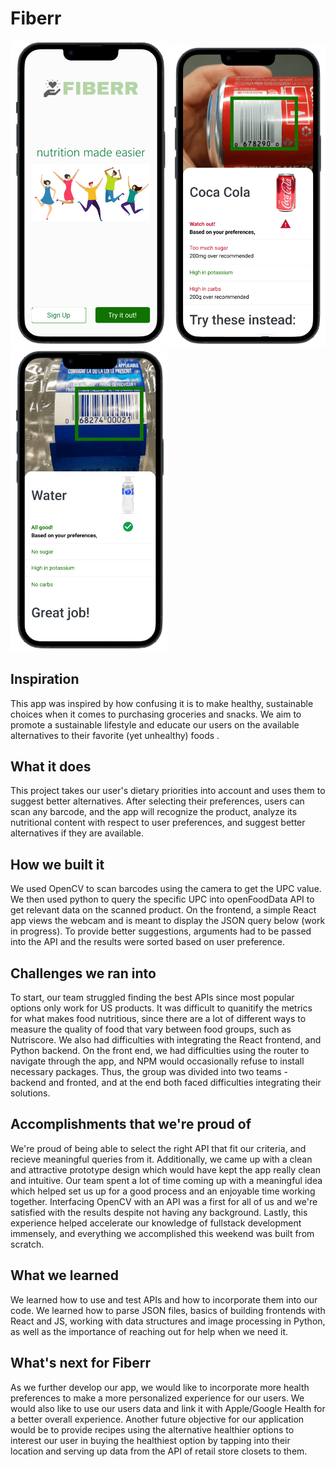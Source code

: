 # Fiberr
<img src="1.png" width = "250">
<img src="2.png" width = "250">
<img src="3.png" width = "250">

<!-- ![](1.png) ![](2.png) ![](3.png) -->

## Inspiration
This app was inspired by how confusing it is to make healthy, sustainable choices when it comes to purchasing groceries and snacks. We aim to promote a sustainable lifestyle and educate our users on the available alternatives to their favorite (yet unhealthy) foods . 

## What it does
This project takes our user's dietary priorities into account and uses them to suggest better alternatives. After selecting their preferences, users can scan any barcode, and the app will recognize the product, analyze its nutritional content with respect to user preferences, and suggest better alternatives if they are available. 

## How we built it
We used OpenCV to scan barcodes using the camera to get the UPC value. We then used python to query the specific UPC into openFoodData API to get relevant data on the scanned product. On the frontend, a simple React app views the webcam and is meant to display the JSON query below (work in progress). To provide better suggestions, arguments had to be passed into the API and the results were sorted based on user preference.

## Challenges we ran into
To start, our team struggled finding the best APIs since most popular options only work for US products.
It was difficult to quanitify the metrics for what makes food nutritious, since there are a lot of different ways to measure the quality of food that vary between food groups, such as Nutriscore. We also had difficulties with integrating the React frontend, and Python backend. On the front end, we had difficulties using the router to navigate through the app, and NPM would occasionally refuse to install necessary packages. Thus, the group was divided into two teams - backend and fronted, and at the end both faced difficulties integrating their solutions.

## Accomplishments that we're proud of
We're proud of being able to select the right API that fit our criteria, and recieve meaningful queries from it. Additionally, we came up with a clean and attractive prototype design which would have kept the app really clean and intuitive. Our team spent a lot of time coming up with a meaningful idea which helped set us up for a good process and an enjoyable time working together. Interfacing OpenCV with an API was a first for all of us and we're satisfied with the results despite not having any background. Lastly, this experience helped accelerate our knowledge of fullstack development immensely, and everything we accomplished this weekend was built from scratch. 

## What we learned
We learned how to use and test APIs and how to incorporate them into our code. We learned how to parse JSON files, basics of building frontends with React and JS, working with data structures and image processing in Python, as well as the importance of reaching out for help when we need it. 

## What's next for Fiberr
As we further develop our app, we would like to incorporate more health preferences to make a more personalized experience for our users. We would also like to use our users data and link it with Apple/Google Health for a better overall experience. Another future objective for our application would be to provide recipes using the alternative healthier options to interest our user in buying the healthiest option by tapping into their location and serving up data from the API of retail store closets to them.


